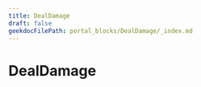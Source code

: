 ```yaml
---
title: DealDamage
draft: false
geekdocFilePath: portal_blocks/DealDamage/_index.md
---
```

# DealDamage